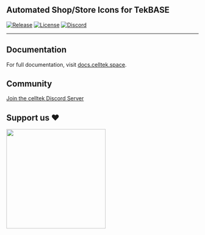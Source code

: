## Automated Shop/Store Icons for TekBASE
<p>
    <a href="https://github.com/celltek/icons/releases"><img src="https://img.shields.io/github/v/release/celltek/icons" alt="Release"></a>
    <a href="https://github.com/celltek/icons/blob/master/LICENSE"><img src="https://img.shields.io/github/license/celltek/icons" alt="License"></a>
    <a href="https://celltek.de/discord"><img src="https://img.shields.io/discord/482574071377428481.svg?label=&logo=discord&logoColor=ffffff&color=7389D8&labelColor=6A7EC2" alt="Discord"></a>
</p>

------

## Documentation

For full documentation, visit [docs.celltek.space](https://docs.celltek.space/).

## Community

[Join the celltek Discord Server](https://celltek.de/discord)

## Support us ❤
<a href="https://www.buymeacoffee.com/celltek"><img src="https://cdn.buymeacoffee.com/buttons/v2/default-yellow.png" width="260px"></a>
